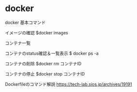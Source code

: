 # docker
docker 基本コマンド

イメージの確認
$docker images

コンテナ一覧


コンテナのstatus確認＆一覧表示
$ docker ps -a

コンテナの削除
$docker rm コンテナID

コンテナの停止
$docker stop コンテナID

Dockerfileのコマンド解説
https://tech-lab.sios.jp/archives/19191
